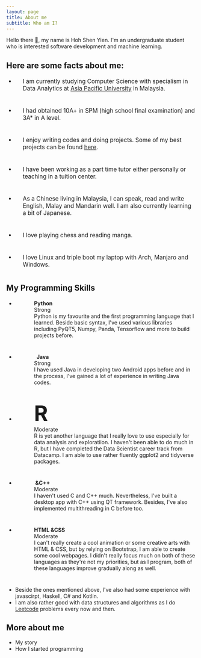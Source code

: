 ```yaml
---
layout: page
title: About me
subtitle: Who am I?
---
```


<style>
    .facts li {
        padding-left: 20px;
        margin-bottom: 40px;
        font-size: 1.1em;
    }
    .langs li {
        padding-left: 50px;
        margin-bottom: 40px;
    }
</style>

Hello there 👋, my name is Hoh Shen Yien. I'm an undergraduate student who is interested software development and machine learning. 

## Here are some facts about me:

<ul class="fa-ul facts" style="margin-top:20px;">
    <li><span class="fa-li"><i class="fas fa-university fa-2x"></i>
        </span>
    I am currently studying Computer Science with specialism in Data Analytics at
    <a href="https://www.apu.edu.my/" target="_blank">Asia Pacific University</a> in Malaysia.</li>
    <li><span class="fa-li"><i class="fas fa-graduation-cap fa-lg"></i>
        </span>
    I had obtained 10A+ in SPM (high school final examination) and 3A* in A level.</li>
    <li><span class="fa-li"><i class="fas fa-code fa-lg"></i>
        </span>
    I enjoy writing codes and doing projects. Some of my best projects can be found <a href="projects">here</a>.</li>
    <li><span class="fa-li"><i class="fas fa-chalkboard-teacher fa-lg"></i>
        </span>
    I have been working as a part time tutor either personally or teaching in a tuition center.</li>
    <li><span class="fa-li"><i class="fas fa-language fa-lg"></i>
        </span>
    As a Chinese living in Malaysia, I can speak, read and write English, Malay and Mandarin well. I am also currently learning a bit of Japanese.</li>
    <li><span class="fa-li"><i class="fas fa-heart fa-lg"></i>
        </span>
    I love playing chess and reading manga.</li>
    <li><span class="fa-li"><i class="fab fa-linux fa-lg"></i>
        </span>
    I love Linux and triple boot my laptop with Arch, Manjaro and Windows.</li>
</ul>

## My Programming Skills

<ul class="fa-ul langs" style="margin-top:20px;">
    <li><span class="fa-li"><i class="fab fa-python fa-4x"></i><b>Python</b>
        </span>
        <div class="progress">
  <div class="progress-bar" role="progressbar" style="width: 75%;" aria-valuenow="25" aria-valuemin="0" aria-valuemax="100">Strong</div>
</div>
    Python is my favourite and the first programming language that I learned. Beside basic
    syntax, I've used various libraries including PyQT5, Numpy, Panda, Tensorflow and more
    to build projects before.</li>
    <li><span class="fa-li"><i class="fab fa-java fa-4x"></i><b>&nbsp;&nbsp;Java</b>
        </span>
        <div class="progress">
  <div class="progress-bar" role="progressbar" style="width: 67%;" aria-valuenow="25" aria-valuemin="0" aria-valuemax="100">Strong</div>
</div>
    I have used Java in developing two Android apps before and in the process, I've gained a lot
    of experience in writing Java codes.</li>
    <li><span class="fa-li"><b style="font-size: 4em;">R</b>
        </span>
        <div class="progress">
  <div class="progress-bar" role="progressbar" style="width: 60%;" aria-valuenow="25" aria-valuemin="0" aria-valuemax="100">Moderate</div>
</div>
    R is yet another language that I really love to use especially for data analysis and exploratiion. I haven't been able to do much in R, but I have completed the Data Scientist career track from Datacamp. I am able to use rather fluently ggplot2 and tidyverse packages.</li>
    <li><span class="fa-li"><i class="fab fa-cuttlefish fa-4x"></i><b>&nbsp;&C++</b>
        </span>
        <div class="progress">
  <div class="progress-bar" role="progressbar" style="width: 60%;" aria-valuenow="25" aria-valuemin="0" aria-valuemax="100">Moderate</div>
</div>
    I haven't used C and C++ much. Nevertheless, I've built a desktop app with C++ using
    QT framework. Besides, I've also implemented multithreading in C before too.</li>
    <li><span class="fa-li"><i class="fab fa-html5 fa-2x"></i><i class="fab fa-css3-alt fa-2x"></i>
    <b>HTML &CSS</b>
        </span>
        <div class="progress">
  <div class="progress-bar" role="progressbar" style="width: 50%;" aria-valuenow="25" aria-valuemin="0" aria-valuemax="100">Moderate</div>
</div>
    I can't really create a cool animation or some creative arts with HTML & CSS, but
    by relying on Bootstrap, I am able to create some cool webpages. I didn't really
    focus much on both of these languages as they're not my priorities, but as I program,
    both of these languages improve gradually along as well.</li>
</ul>

- Beside the ones mentioned above, I've also had some experience with javascirpt, Haskell, C# and Kotlin.
- I am also rather good with data structures and algorithms as I do [Leetcode](https://leetcode.com/) problems every now and then.

## More about me
- My story
- How I started programming